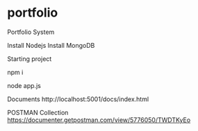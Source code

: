 # portfolio
Portfolio System

Install Nodejs
Install MongoDB
 

Starting project

npm i

node app.js

Documents
http://localhost:5001/docs/index.html

POSTMAN Collection
https://documenter.getpostman.com/view/5776050/TWDTKyEo
